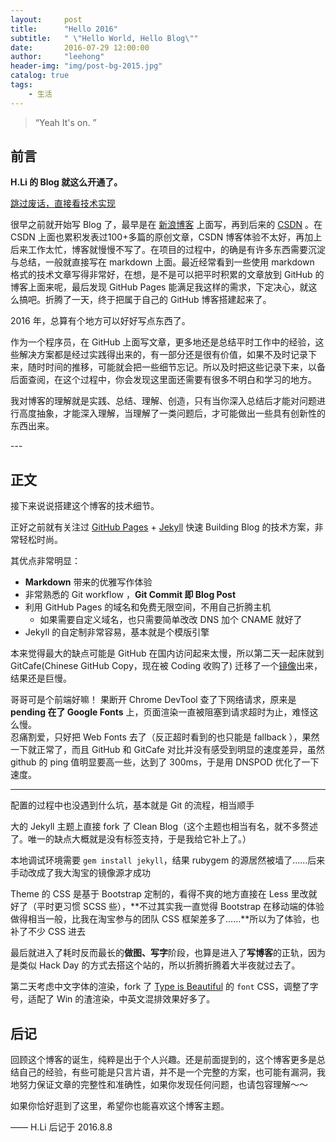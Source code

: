 ```yaml
---
layout:     post
title:      "Hello 2016"
subtitle:   " \"Hello World, Hello Blog\""
date:       2016-07-29 12:00:00
author:     "leehong"
header-img: "img/post-bg-2015.jpg"
catalog: true
tags:
    - 生活
---
```


> “Yeah It's on. ”


## 前言

__H.Li 的 Blog 就这么开通了。__

[跳过废话，直接看技术实现 ](#build) 



很早之前就开始写 Blog 了，最早是在 [新浪博客](http://blog.sina.com.cn/leehong2005) 上面写，再到后来的 [CSDN](http://blog.csdn.net/leehong2005) 。在 CSDN 上面也累积发表过100+多篇的原创文章，CSDN 博客体验不太好，再加上后来工作太忙，博客就慢慢不写了。在项目的过程中，的确是有许多东西需要沉淀与总结，一般就直接写在 markdown 上面。最近经常看到一些使用 markdown 格式的技术文章写得非常好，在想，是不是可以把平时积累的文章放到 GitHub 的博客上面来呢，最后发现 GitHub Pages 能满足我这样的需求，下定决心，就这么搞吧。折腾了一天，终于把属于自己的 GitHub 博客搭建起来了。

2016 年，总算有个地方可以好好写点东西了。

作为一个程序员，在 GitHub 上面写文章，更多地还是总结平时工作中的经验，这些解决方案都是经过实践得出来的，有一部分还是很有价值，如果不及时记录下来，随时时间的推移，可能就会把一些细节忘记。所以及时把这些记录下来，以备后面查阅，在这个过程中，你会发现这里面还需要有很多不明白和学习的地方。

我对博客的理解就是实践、总结、理解、创造，只有当你深入总结后才能对问题进行高度抽象，才能深入理解，当理解了一类问题后，才可能做出一些具有创新性的东西出来。

<p id = "build"></p>
---

## 正文

接下来说说搭建这个博客的技术细节。  

正好之前就有关注过 [GitHub Pages](https://pages.github.com/) + [Jekyll](http://jekyllrb.com/) 快速 Building Blog 的技术方案，非常轻松时尚。

其优点非常明显：

* **Markdown** 带来的优雅写作体验
* 非常熟悉的 Git workflow ，**Git Commit 即 Blog Post**
* 利用 GitHub Pages 的域名和免费无限空间，不用自己折腾主机
	* 如果需要自定义域名，也只需要简单改改 DNS 加个 CNAME 就好了 
* Jekyll 的自定制非常容易，基本就是个模版引擎


本来觉得最大的缺点可能是 GitHub 在国内访问起来太慢，所以第二天一起床就到 GitCafe(Chinese GitHub Copy，现在被 Coding 收购了) 迁移了一个[镜像](http://huxpro.coding.me)出来，结果还是巨慢。

哥哥可是个前端好嘛！ 果断开 Chrome DevTool 查了下网络请求，原来是 **pending 在了 Google Fonts** 上，页面渲染一直被阻塞到请求超时为止，难怪这么慢。  
忍痛割爱，只好把 Web Fonts 去了（反正超时看到的也只能是 fallback ），果然一下就正常了，而且 GitHub 和 GitCafe 对比并没有感受到明显的速度差异，虽然 github 的 ping 值明显要高一些，达到了 300ms，于是用 DNSPOD 优化了一下速度。



---

配置的过程中也没遇到什么坑，基本就是 Git 的流程，相当顺手

大的 Jekyll 主题上直接 fork 了 Clean Blog（这个主题也相当有名，就不多赘述了。唯一的缺点大概就是没有标签支持，于是我给它补上了。）

本地调试环境需要 `gem install jekyll`，结果 rubygem 的源居然被墙了……后来手动改成了我大淘宝的镜像源才成功

Theme 的 CSS 是基于 Bootstrap 定制的，看得不爽的地方直接在 Less 里改就好了（平时更习惯 SCSS 些），**不过其实我一直觉得 Bootstrap 在移动端的体验做得相当一般，比我在淘宝参与的团队 CSS 框架差多了……**所以为了体验，也补了不少 CSS 进去

最后就进入了耗时反而最长的**做图、写字**阶段，也算是进入了**写博客**的正轨，因为是类似 Hack Day 的方式去搭这个站的，所以折腾折腾着大半夜就过去了。

第二天考虑中文字体的渲染，fork 了 [Type is Beautiful](http://www.typeisbeautiful.com/) 的 `font` CSS，调整了字号，适配了 Win 的渣渲染，中英文混排效果好多了。


## 后记

回顾这个博客的诞生，纯粹是出于个人兴趣。还是前面提到的，这个博客更多是总结自己的经验，有些可能是只言片语，并不是一个完整的方案，也可能有漏洞，我地努力保证文章的完整性和准确性，如果你发现任何问题，也请包容理解～～

如果你恰好逛到了这里，希望你也能喜欢这个博客主题。

—— H.Li 后记于 2016.8.8


